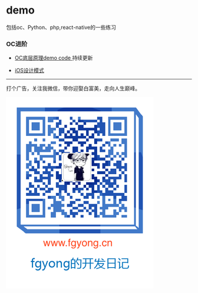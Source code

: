 # demo
包括oc、Python、php,react-native的一些练习

### OC进阶
- [OC底层原理demo code ](https://github.com/ifgyong/demo/tree/master/OC)持续更新


- [iOS设计模式](https://github.com/ifgyong/demo/tree/master/%E8%AE%BE%E8%AE%A1%E6%A8%A1%E5%BC%8F)

---

打个广告，关注我微信，带你迎娶白富美，走向人生巅峰。


![关注我哦](./012.png)

